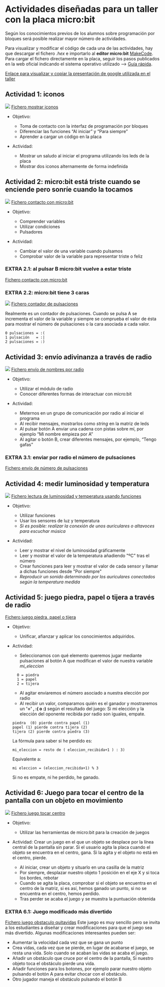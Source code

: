 # Actividades diseñadas para un taller con la placa micro:bit

Según los conocimientos previos de los alumnos sobre programación por bloques será posible realizar mayor número de actividades.

Para visualizar y modificar el código de cada una de las actividades, hay que descargar el fichero *<nombre>.hex* e importarlo al **editor micro:bit** [MakeCode](https://makecode.microbit.org). Para cargar el fichero directamente en la placa, seguir los pasos publicados en la web oficial indicando el sistema operativo utilizado --> [Guía rápida](https://microbit.org/es/guide/quick). 

[Enlace para visualizar y copiar la presentación de google utilizada en el taller](https://docs.google.com/presentation/d/1j4xP5-oa7zvDL3XxZdA3bBsSi9gRDceJg_TTGAm2ESc/edit?usp=sharing)

## Actividad 1: iconos
![](simulacion-inicial.gif)
[Fichero mostrar iconos](http://github.com/ankgiel/Taller_micro-bit/blob/master/microbit-inicial.hex)
* Objetivo:
  * Toma de contacto con la interfaz de programación por bloques
  * Diferenciar las funciones “Al iniciar” y “Para siempre”
  * Aprender a cargar un código en la placa


* Actividad:
  * Mostrar un saludo al iniciar el programa utilizando los leds de la placa
  * Mostrar dos iconos alternamente de forma indefinida


## Actividad 2: micro:bit está triste cuando se enciende pero sonríe cuando la tocamos
![](simulacion-contacto_sencillo.gif)
[Fichero contacto con micro:bit](http://github.com/ankgiel/Taller_micro-bit/blob/master/microbit-contacto_sencillo.hex)
* Objetivo:
  * Comprender variables
  * Utilizar condiciones
  * Pulsadores

* Actividad: 
  * Cambiar el valor de una variable cuando pulsamos
  * Comprobar valor de la variable para representar triste o feliz

### EXTRA 2.1: al pulsar B micro:bit vuelve a estar triste
[Fichero contacto con micro:bit](http://github.com/ankgiel/Taller_micro-bit/blob/master/microbit-contacto_extra.hex)

### EXTRA 2.2: micro:bit tiene 3 caras
![](simulacion-contador_pulsaciones.gif)
[Fichero contador de pulsaciones](http://github.com/ankgiel/Taller_micro-bit/blob/master/microbit-contador_pulsaciones.hex)

Realmente es un contador de pulsaciones. Cuando se pulsa A se incrementa el valor de la variable y siempre se comprueba el valor de ésta para mostrar el número de pulsaciones o la cara asociada a cada valor.
```
0 pulsaciones = :(
1 pulsación   = :|
2 pulsaciones = :)
```

## Actividad 3: envío adivinanza a través de radio
![](simulacion-radio_envio_nombres.gif)
[Fichero envío de nombres por radio](https://github.com/ankgiel/Taller_micro-bit/blob/master/microbit-radio_nombres.hex)
* Objetivo:
  * Utilizar el módulo de radio
  * Conocer diferentes formas de interactuar con micro:bit
 
* Actividad:
  * Meternos en un grupo de comunicación por radio al iniciar el programa
  * Al recibir mensajes, mostrarlos como *string* en la matriz de leds 
  * Al pulsar botón A enviar una cadena con pistas sobre mí, por ejemplo “Mi nombre empieza por A”
  * Al agitar o botón B, crear diferentes mensajes, por ejemplo, “Tengo gafas”

### EXTRA 3.1: enviar por radio el número de pulsaciones
[Fichero envío de número de pulsaciones](http://github.com/ankgiel/Taller_micro-bit/blob/master/microbit-radio_contador_pulsaciones.hex)


## Actividad 4: medir luminosidad y temperatura
![](simulacion-nivel_luz_temp_musica.gif)
[Fichero lectura de luminosidad y temperatura usando funciones](http://github.com/ankgiel/Taller_micro-bit/blob/master/microbit-nivel_luz_temp_musica.hex)
* Objetivo:
  * Utilizar funciones
  * Usar los sensores de luz y temperatura
  * *Si es posible: realizar la conexión de unos auriculares o altavoces para escuchar música*

* Actividad:
  * Leer y mostrar el nivel de luminosidad gráficamente 
  * Leer y mostrar el valor de la temperatura añadiendo "ºC" tras el número
  * Crear funciones para leer y mostrar el valor de cada sensor y llamar a dichas funciones desde "Por siempre"
  * *Reproducir un sonido determinado por los auriculares conectados según la temperatura medida*


## Actividad 5: juego piedra, papel o tijera a través de radio
[Fichero juego piedra, papel o tijera](http://github.com/ankgiel/Taller_micro-bit/blob/master/microbit-juego_piedra_papel_tijeras.hex)
* Objetivo: 
  * Unificar, afianzar y aplicar los conocimientos adquiridos. 

* Actividad:
  * Seleccionamos con qué elemento queremos jugar mediante pulsaciones al botón A que modifican el valor de nuestra variable *mi_eleccion*
  ```
    0 = piedra
    1 = papel
    2 = tijera
  ```
  * Al agitar enviaremos el número asociado a nuestra elección por radio
  * Al recibir un valor, comparamos quién es el ganador y mostraremos un **'=' , :(  o  :)** según el resultado del juego:
  Si mi elección y la elección del oponente recibida por radio son iguales, empate.
  ```
  piedra  (0) pierde contra papel (1)
  papel (1) pierde contra tijera (2)
  tijera (2) pierde contra piedra (3)
  ```
  La fórmula para saber si he perdido es: 
  ```
  mi_eleccion = resto de ( eleccion_recibida+1 ) : 3)
  ```
  Equivalente a:
  ```
  mi eleccion = (eleccion_recibida+1) % 3
  ```
  Si no es empate, ni he perdido, he ganado. 
  
  
## Actividad 6: Juego para tocar el centro de la pantalla con un objeto en movimiento
![](simulacion-juego_tocar_centro.gif)
[Fichero juego tocar centro](http://github.com/ankgiel/Taller_micro-bit/blob/master/microbit-juego_tocar_centro.hex)
* Objetivo:
  * Utilizar las herramientas de micro:bit para la creación de juegos

* Actividad: 
 Crear un juego en el que un objeto se desplace por la línea central de la pantalla sin parar. Si el usuario agita la placa cuando el objeto se encuentra en el centro, gana. Si la agita y el objeto no está en el centro, pierde. 
  * Al iniciar, crear un objeto y situarlo en una casilla de la matriz
  * Por siempre, desplazar nuestro objeto 1 posición en el eje X y si toca los bordes, rebotar
  * Cuando se agita la placa, comprobar si el objeto se encuentra en el centro de la matriz, si es así, hemos ganado un punto, si no se encuentra en el centro, hemos perdido. 
  * Tras perder se acaba el juego y se muestra la puntuación obtenida

### EXTRA 6.1: Juego modificado más divertido
[Fichero juego obstaculo quitavidas](http://github.com/ankgiel/Taller_micro-bit/blob/master/microbit-juego_malo_quitavidas.hex)
Este juego es muy sencillo pero se invita a los estudiantes a diseñar y crear modificaciones para que el juego sea más divertido. Algunas modificaciones interesantes pueden ser:
* Aumentar la velocidad cada vez que se gana un punto
* Crea vidas, cada vez que se pierde, en lugar de acabarse el juego, se resta una vida. Solo cuando se acaban las vidas se acaba el juego. 
* Añadir un obstáculo que cruce por el centro de la pantalla, Si nuestro objeto toca el obstáculo pierde una vida.  
* Añadir funciones para los botones, por ejemplo parar nuestro objeto pulsando el botón A para evitar chocar con el obstáculo. 
* Otro jugador maneja el obstáculo pulsando el botón B
